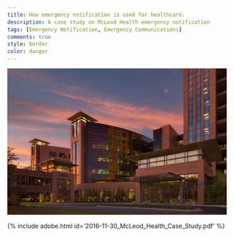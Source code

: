 ```yaml
---
title: How emergency notification is used for healthcare.
description: A case study on McLeod Health emergency notification
tags: [Emergency Notification, Emergency Communications]
comments: true
style: border
color: danger
---
```


![McLeod Health](/assets/img/mcleod-health-parking-deck.jpg)

{% include adobe.html id='2016-11-30_McLeod_Health_Case_Study.pdf' %}  
